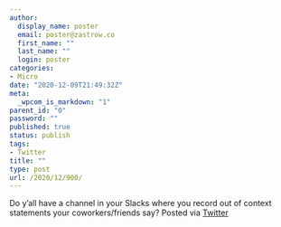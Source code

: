 ```yaml
---
author:
  display_name: poster
  email: poster@zastrow.co
  first_name: ""
  last_name: ""
  login: poster
categories:
- Micro
date: "2020-12-09T21:49:32Z"
meta:
  _wpcom_is_markdown: "1"
parent_id: "0"
password: ""
published: true
status: publish
tags:
- Twitter
title: ""
type: post
url: /2020/12/900/
---
```

<p>Do y’all have a channel in your Slacks where you record out of context statements your coworkers/friends say? Posted via <a href="http://twitter.com/zastrow/status/1336865295768674304">Twitter</a></p>
